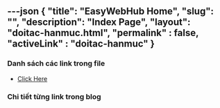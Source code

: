 ---json
{
    "title": "EasyWebHub Home",
    "slug": "",
    "description": "Index Page",
    "layout": "doitac-hanmuc.html",
    "permalink" : false,
    "activeLink" : "doitac-hanmuc"
}
---

### Danh sách các link trong file
- [Click Here](./blog-list.html)

### Chi tiết từng link trong blog